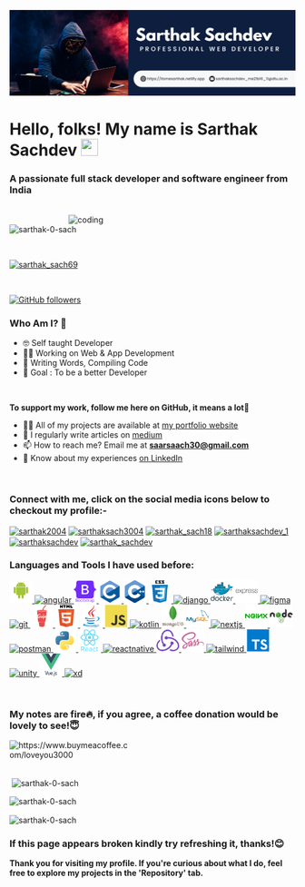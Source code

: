 ![logo](https://github.com/SartHak-0-Sach/SartHak-0-Sach/blob/main/banner.png)
# Hello, folks! My name is Sarthak Sachdev <img src="https://raw.githubusercontent.com/MartinHeinz/MartinHeinz/master/wave.gif" width="30px" height="30px">
<h3>A passionate full stack developer and software engineer from India</h3>

<br />

<img align="right" alt="coding" width="400" src="https://i.pinimg.com/originals/e4/26/70/e426702edf874b181aced1e2fa5c6cde.gif">

<p align="left"> <img src="https://komarev.com/ghpvc/?username=sarthak-0-sach&label=Profile%20views&color=0e75b6&style=flat" alt="sarthak-0-sach" /> </p>

<br>

<p align="left"> <a href="https://twitter.com/sarthak_sach69" target="_blank"><img src="https://img.shields.io/twitter/follow/sarthak_sach69?logo=twitter&style=for-the-badge&labelColor=%232e3330&color=grey" alt="sarthak_sach69" /></a> </p>

<br>

<p align="left"> <a href="https://github.com/SartHak-0-Sach" target="_blank"> <img alt="GitHub followers" src="https://img.shields.io/github/followers/Sarthak-0-Sach?style=social&logo=github&labelColor=%232e3330&color=%238e4440"> </a> </p>

### Who Am I? 🤠

- 🤓 Self taught Developer 
- 👩‍💻 Working on Web & App Development 
- 📝 Writing Words, Compiling Code
- 🎯 Goal : To be a better Developer

<br />

**To support my work, follow me here on GitHub, it means a lot🥹**

- 👨‍💻 All of my projects are available at [my portfolio website](https://itsmesarthak.netlify.app/)
- 📝 I regularly write articles on [medium](https://medium.com/@saarthaksach)
- 📫 How to reach me? Email me at **saarsaach30@gmail.com**
- 📄 Know about my experiences [on LinkedIn](https://www.linkedin.com/in/sarthak2004/)

<br />

<h3 align="left">Connect with me, click on the social media icons below to checkout my profile:-</h3>
<p align="left">
<a href="https://linkedin.com/in/sarthak2004" target="blank"><img align="center" src="https://raw.githubusercontent.com/rahuldkjain/github-profile-readme-generator/master/src/images/icons/Social/linked-in-alt.svg" alt="sarthak2004" height="30" width="40" /></a>
<a href="https://instagram.com/sarthaksach3004" target="blank"><img align="center" src="https://raw.githubusercontent.com/rahuldkjain/github-profile-readme-generator/master/src/images/icons/Social/instagram.svg" alt="sarthaksach3004" height="30" width="40" /></a>
<a href="https://www.codechef.com/users/sarthak_sach18" target="blank"><img align="center" src="https://cdn.jsdelivr.net/npm/simple-icons@3.1.0/icons/codechef.svg" alt="sarthak_sach18" height="30" width="40" /></a>
<a href="https://www.hackerrank.com/sarthaksachdev_1" target="blank"><img align="center" src="https://raw.githubusercontent.com/rahuldkjain/github-profile-readme-generator/master/src/images/icons/Social/hackerrank.svg" alt="sarthaksachdev_1" height="30" width="40" /></a>
<a href="https://codeforces.com/profile/sarthaksachdev" target="blank"><img align="center" src="https://raw.githubusercontent.com/rahuldkjain/github-profile-readme-generator/master/src/images/icons/Social/codeforces.svg" alt="sarthaksachdev" height="30" width="40" /></a>
<a href="https://www.leetcode.com/sarthak_sachdev" target="blank"><img align="center" src="https://raw.githubusercontent.com/rahuldkjain/github-profile-readme-generator/master/src/images/icons/Social/leet-code.svg" alt="sarthak_sachdev" height="30" width="40" /></a>
</p>

<h3 align="left">Languages and Tools I have used before:</h3>
<p align="left"> <a href="https://developer.android.com" target="_blank" rel="noreferrer"> <img src="https://raw.githubusercontent.com/devicons/devicon/master/icons/android/android-original-wordmark.svg" alt="android" width="40" height="40"/> </a> <a href="https://angular.io" target="_blank" rel="noreferrer"> <img src="https://angular.io/assets/images/logos/angular/angular.svg" alt="angular" width="40" height="40"/> </a> <a href="https://getbootstrap.com" target="_blank" rel="noreferrer"> <img src="https://raw.githubusercontent.com/devicons/devicon/master/icons/bootstrap/bootstrap-plain-wordmark.svg" alt="bootstrap" width="40" height="40"/> </a> <a href="https://www.cprogramming.com/" target="_blank" rel="noreferrer"> <img src="https://raw.githubusercontent.com/devicons/devicon/master/icons/c/c-original.svg" alt="c" width="40" height="40"/> </a> <a href="https://www.w3schools.com/cpp/" target="_blank" rel="noreferrer"> <img src="https://raw.githubusercontent.com/devicons/devicon/master/icons/cplusplus/cplusplus-original.svg" alt="cplusplus" width="40" height="40"/> </a> <a href="https://www.w3schools.com/css/" target="_blank" rel="noreferrer"> <img src="https://raw.githubusercontent.com/devicons/devicon/master/icons/css3/css3-original-wordmark.svg" alt="css3" width="40" height="40"/> </a> <a href="https://www.djangoproject.com/" target="_blank" rel="noreferrer"> <img src="https://cdn.worldvectorlogo.com/logos/django.svg" alt="django" width="40" height="40"/> </a> <a href="https://www.docker.com/" target="_blank" rel="noreferrer"> <img src="https://raw.githubusercontent.com/devicons/devicon/master/icons/docker/docker-original-wordmark.svg" alt="docker" width="40" height="40"/> </a> <a href="https://expressjs.com" target="_blank" rel="noreferrer"> <img src="https://raw.githubusercontent.com/devicons/devicon/master/icons/express/express-original-wordmark.svg" alt="express" width="40" height="40"/> </a> <a href="https://www.figma.com/" target="_blank" rel="noreferrer"> <img src="https://www.vectorlogo.zone/logos/figma/figma-icon.svg" alt="figma" width="40" height="40"/> </a> <a href="https://git-scm.com/" target="_blank" rel="noreferrer"> <img src="https://www.vectorlogo.zone/logos/git-scm/git-scm-icon.svg" alt="git" width="40" height="40"/> </a> <a href="https://gulpjs.com" target="_blank" rel="noreferrer"> <img src="https://raw.githubusercontent.com/devicons/devicon/master/icons/gulp/gulp-plain.svg" alt="gulp" width="40" height="40"/> </a> <a href="https://www.w3.org/html/" target="_blank" rel="noreferrer"> <img src="https://raw.githubusercontent.com/devicons/devicon/master/icons/html5/html5-original-wordmark.svg" alt="html5" width="40" height="40"/> </a> <a href="https://www.java.com" target="_blank" rel="noreferrer"> <img src="https://raw.githubusercontent.com/devicons/devicon/master/icons/java/java-original.svg" alt="java" width="40" height="40"/> </a> <a href="https://developer.mozilla.org/en-US/docs/Web/JavaScript" target="_blank" rel="noreferrer"> <img src="https://raw.githubusercontent.com/devicons/devicon/master/icons/javascript/javascript-original.svg" alt="javascript" width="40" height="40"/> </a> <a href="https://kotlinlang.org" target="_blank" rel="noreferrer"> <img src="https://www.vectorlogo.zone/logos/kotlinlang/kotlinlang-icon.svg" alt="kotlin" width="40" height="40"/> </a> <a href="https://www.mongodb.com/" target="_blank" rel="noreferrer"> <img src="https://raw.githubusercontent.com/devicons/devicon/master/icons/mongodb/mongodb-original-wordmark.svg" alt="mongodb" width="40" height="40"/> </a> <a href="https://www.mysql.com/" target="_blank" rel="noreferrer"> <img src="https://raw.githubusercontent.com/devicons/devicon/master/icons/mysql/mysql-original-wordmark.svg" alt="mysql" width="40" height="40"/> </a> <a href="https://nextjs.org/" target="_blank" rel="noreferrer"> <img src="https://cdn.worldvectorlogo.com/logos/nextjs-2.svg" alt="nextjs" width="40" height="40"/> </a> <a href="https://www.nginx.com" target="_blank" rel="noreferrer"> <img src="https://raw.githubusercontent.com/devicons/devicon/master/icons/nginx/nginx-original.svg" alt="nginx" width="40" height="40"/> </a> <a href="https://nodejs.org" target="_blank" rel="noreferrer"> <img src="https://raw.githubusercontent.com/devicons/devicon/master/icons/nodejs/nodejs-original-wordmark.svg" alt="nodejs" width="40" height="40"/> </a> <a href="https://postman.com" target="_blank" rel="noreferrer"> <img src="https://www.vectorlogo.zone/logos/getpostman/getpostman-icon.svg" alt="postman" width="40" height="40"/> </a> <a href="https://www.python.org" target="_blank" rel="noreferrer"> <img src="https://raw.githubusercontent.com/devicons/devicon/master/icons/python/python-original.svg" alt="python" width="40" height="40"/> </a> <a href="https://reactjs.org/" target="_blank" rel="noreferrer"> <img src="https://raw.githubusercontent.com/devicons/devicon/master/icons/react/react-original-wordmark.svg" alt="react" width="40" height="40"/> </a> <a href="https://reactnative.dev/" target="_blank" rel="noreferrer"> <img src="https://reactnative.dev/img/header_logo.svg" alt="reactnative" width="40" height="40"/> </a> <a href="https://redux.js.org" target="_blank" rel="noreferrer"> <img src="https://raw.githubusercontent.com/devicons/devicon/master/icons/redux/redux-original.svg" alt="redux" width="40" height="40"/> </a> <a href="https://sass-lang.com" target="_blank" rel="noreferrer"> <img src="https://raw.githubusercontent.com/devicons/devicon/master/icons/sass/sass-original.svg" alt="sass" width="40" height="40"/> </a> <a href="https://tailwindcss.com/" target="_blank" rel="noreferrer"> <img src="https://www.vectorlogo.zone/logos/tailwindcss/tailwindcss-icon.svg" alt="tailwind" width="40" height="40"/> </a> <a href="https://www.typescriptlang.org/" target="_blank" rel="noreferrer"> <img src="https://raw.githubusercontent.com/devicons/devicon/master/icons/typescript/typescript-original.svg" alt="typescript" width="40" height="40"/> </a> <a href="https://unity.com/" target="_blank" rel="noreferrer"> <img src="https://www.vectorlogo.zone/logos/unity3d/unity3d-icon.svg" alt="unity" width="40" height="40"/> </a> <a href="https://vuejs.org/" target="_blank" rel="noreferrer"> <img src="https://raw.githubusercontent.com/devicons/devicon/master/icons/vuejs/vuejs-original-wordmark.svg" alt="vuejs" width="40" height="40"/> </a> <a href="https://www.adobe.com/products/xd.html" target="_blank" rel="noreferrer"> <img src="https://cdn.worldvectorlogo.com/logos/adobe-xd.svg" alt="xd" width="40" height="40"/> </a> </p>

<br />

<h3 align="left">My notes are fire🔥, if you agree, a coffee donation would be lovely to see!😇</h3>

<p><a href="https://www.buymeacoffee.com/https://www.buymeacoffee.com/loveyou3000"> <img align="left" src="https://cdn.buymeacoffee.com/buttons/v2/default-yellow.png" height="50" width="210" alt="https://www.buymeacoffee.com/loveyou3000" /></a></p>

<br /><br /><br />

<p>&nbsp;<img align="center" src="https://github-readme-stats.vercel.app/api?username=sarthak-0-sach&show_icons=true&locale=en" alt="sarthak-0-sach" /></p>

<p><img align="center" src="https://github-readme-stats.vercel.app/api/top-langs?username=sarthak-0-sach&show_icons=true&theme=highcontrast&locale=en&layout=compact" alt="sarthak-0-sach" /></p>

<p><img align="center" src="https://github-readme-streak-stats.herokuapp.com/?user=sarthak-0-sach&theme=dark" alt="sarthak-0-sach" /></p>

### If this page appears broken kindly try refreshing it, thanks!😊
<b><p align="left">Thank you for visiting my profile. If you're curious about what I do, feel free to explore my projects in the 'Repository' tab.</p></b>
